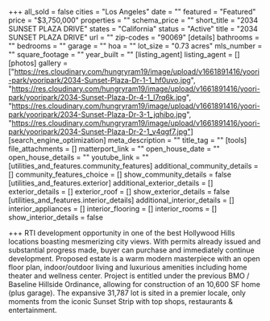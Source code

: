 +++
all_sold = false
cities = "Los Angeles"
date = ""
featured = "Featured"
price = "$3,750,000"
properties = ""
schema_price = ""
short_title = "2034 SUNSET PLAZA DRIVE"
states = "California"
status = "Active"
title = "2034 SUNSET PLAZA DRIVE"
url = ""
zip-codes = "90069"
[details]
bathrooms = ""
bedrooms = ""
garage = ""
hoa = ""
lot_size = "0.73 acres"
mls_number = ""
square_footage = ""
year_built = ""
[listing_agent]
listing_agent = []
[photos]
gallery = ["https://res.cloudinary.com/hungryram19/image/upload/v1661891416/yoori-park/yooripark/2034-Sunset-Plaza-Dr-1-1_hf0uvo.jpg", "https://res.cloudinary.com/hungryram19/image/upload/v1661891416/yoori-park/yooripark/2034-Sunset-Plaza-Dr-4-1_l7rq6k.jpg", "https://res.cloudinary.com/hungryram19/image/upload/v1661891416/yoori-park/yooripark/2034-Sunset-Plaza-Dr-3-1_jqhibo.jpg", "https://res.cloudinary.com/hungryram19/image/upload/v1661891416/yoori-park/yooripark/2034-Sunset-Plaza-Dr-2-1_v4qgf7.jpg"]
[search_engine_optimization]
meta_description = ""
title_tag = ""
[tools]
file_attachments = []
matterport_link = ""
open_house_date = ""
open_house_details = ""
youtube_link = ""
[utilities_and_features.community_features]
additional_community_details = []
community_features_choice = []
show_community_details = false
[utilities_and_features.exterior]
additional_exterior_details = []
exterior_details = []
exterior_roof = []
show_exterior_details = false
[utilities_and_features.interior_details]
additional_interior_details = []
interior_appliances = []
interior_flooring = []
interior_rooms = []
show_interior_details = false

+++
RTI development opportunity in one of the best Hollywood Hills locations boasting mesmerizing city views. With permits already issued and substantial progress made, buyer can purchase and immediately continue development. Proposed estate is a warm modern masterpiece with an open floor plan, indoor/outdoor living and luxurious amenities including home theater and wellness center. Project is entitled under the previous BMO / Baseline Hillside Ordinance, allowing for construction of an 10,600 SF home (plus garage). The expansive 31,787 lot is sited in a premier locale, only moments from the iconic Sunset Strip with top shops, restaurants & entertainment.
